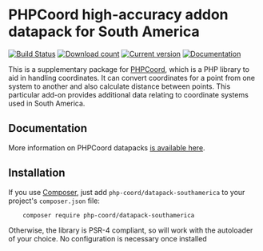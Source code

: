 PHPCoord high-accuracy addon datapack for South America
=======================================================

[![Build Status](https://github.com/dvdoug/PHPCoordSouthAmerica/workflows/CI/badge.svg?branch=master)](https://github.com/dvdoug/PHPCoordSouthAmerica/actions?query=workflow%3ACI+branch%3Amaster)
[![Download count](https://img.shields.io/packagist/dt/php-coord/datapack-southamerica.svg)](https://packagist.org/packages/php-coord/datapack-southamerica)
[![Current version](https://img.shields.io/packagist/v/php-coord/datapack-southamerica.svg)](https://packagist.org/packages/php-coord/datapack-southamerica)
[![Documentation](https://readthedocs.org/projects/phpcoord/badge/?version=master)](https://www.phpcoord.net/en/stable/coordinate_conversions_easy.html#accuracy)

This is a supplementary package for [PHPCoord](https://www.phpcoord.net), which is a PHP library to aid in handling
coordinates. It can convert coordinates for a point from one system to another and also calculate distance between
points. This particular add-on provides additional data relating to coordinate systems used in South America.

Documentation
-------------
More information on PHPCoord datapacks [is available here](https://www.phpcoord.net/en/stable/coordinate_conversions_easy.html#accuracy).

Installation
------------
If you use [Composer](http://getcomposer.org/), just add `php-coord/datapack-southamerica` to your project's `composer.json` file:
```
    composer require php-coord/datapack-southamerica
```

Otherwise, the library is PSR-4 compliant, so will work with the autoloader of your choice. No configuration is
necessary once installed
